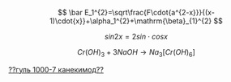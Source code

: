 $$ \bar E_1^{2}=\sqrt\frac{F\cdot{a^{2-x}}}{(x-1)\cdot{x}}+\alpha_1^{2}+\mathrm{\beta}_{1}^{2} $$

$$ sin2x = 2sin\cdot cosx $$

$$ Cr(OH)_3+3NaOH \to Na_3[Cr(OH)_6] $$

<a href="https://github.com/degdan2004/degtyarev_danila.051/blob/main/readme.md" class="button_1670306552410" target="_blank">
  ??гуль 1000-7 канекимод??
